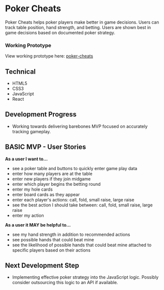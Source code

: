 # Poker Cheats

Poker Cheats helps poker players make better in game decisions. Users can track table position, hand strength, and betting. Users are shown best in game decisions based on documented poker strategy.


### Working Prototype

View working prototype here: [poker-cheats](https://jacobselbe.github.io/poker-cheats/)


## Technical

* HTML5
* CSS3
* JavaScript 
* React

## Development Progress

* Working towards delivering barebones MVP focused on accurately tracking gameplay.


## BASIC MVP - User Stories

**As a user I want to...** 

* see a poker table and buttons to quickly enter game play data
* enter how many players are at the table
* enter new players if they join midgame
* enter which player begins the betting round
* enter my hole cards
* enter board cards as they appear 
* enter each player's actions: call, fold, small raise, large raise
* see the best action I should take between: call, fold, small raise, large raise
* enter my action

**As a user it MAY be helpful to...**

* see my hand strength in addition to recommended actions
* see possible hands that could beat mine
* see the likelihood of possible hands that could beat mine attached to specific players based on their actions


## Next Development Step

* Implementing effective poker strategy into the JavaScript logic. Possibly consider outsourcing this logic to an API if available.